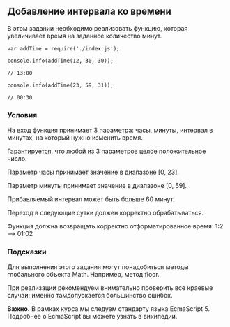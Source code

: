 ## Добавление интервала ко времени
В этом задании необходимо реализовать функцию, которая увеличивает время на заданное количество минут.
```
var addTime = require('./index.js');

console.info(addTime(12, 30, 30));

// 13:00

console.info(addTime(23, 59, 31));

// 00:30
```

### Условия

На вход функция принимает 3 параметра: часы, минуты, интервал в минутах, на который нужно изменить время.

Гарантируется, что любой из 3 параметров целое положительное число.

Параметр часы принимает значение в диапазоне [0, 23].

Параметр минуты принимает значение в диапазоне [0, 59].

Прибавляемый интервал может быть больше 60 минут.

Переход в следующие сутки должен корректно обрабатываться.

Функция должна возвращать корректно отформатированное время: 1:2 –> 01:02


### Подсказки

Для выполнения этого задания могут понадобиться методы глобального объекта Math. Например, метод floor.

При реализации рекомендуем внимательно проверить все краевые случаи: именно тамдопускается большинство ошибок.


**Важно.** В рамках курса мы следуем стандарту языка EcmaScript 5. Подробнее о EcmaScript вы можете узнать в википедии.
